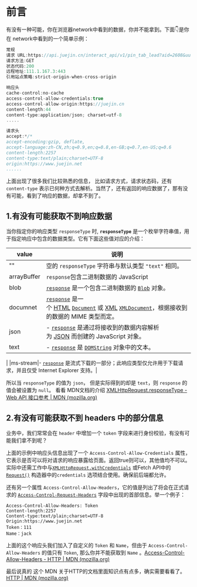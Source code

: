 # 前言

有没有一种可能，你在浏览器network中看到的数据，你并不能拿到。下面👇是你在 network中看到的一个简单示例：

```js
常规
请求 URL:https://api.juejin.cn/interact_api/v1/pin_tab_lead?aid=2608&uuid=7076816640441288192
请求方法:GET
状态代码:200
远程地址:111.1.167.3:443
引用站点策略:strict-origin-when-cross-origin

响应头
cache-control:no-cache
access-control-allow-credentials:true
access-control-allow-origin:https://juejin.cn
content-length:44
content-type:application/json; charset=utf-8
.....

请求头
accept:*/*
accept-encoding:gzip, deflate,
accept-language:zh-CN,zh;q=0.9,en;q=0.8,en-GB;q=0.7,en-US;q=0.6
content-length:2257
content-type:text/plain;charset=UTF-8
origin:https://www.juejin.net
......
```
上面出现了很多我们比较熟悉的信息， 比如请求方式，请求状态码，还有 `content-type` 表示已何种方式去解析。当然了，还有返回的响应数据了，那有没有可能，看到了响应的数据，却拿不到了。

## 1.有没有可能获取不到响应数据

当你指定你的响应类型 `responseType` 时, **`responseType`** 是一个枚举字符串值，用于指定响应中包含的数据类型。它有下面这些值对应的介绍：

|value|说明|
|---|---|
|""|空的 `responseType` 字符串与默认类型 `"text"` 相同。|
|arrayBuffer|`response`包含二进制数据的 JavaScript|
|blob|[`response`](https://developer.mozilla.org/zh-CN/docs/Web/API/XMLHttpRequest/response "response") 是一个包含二进制数据的 [`Blob`](https://developer.mozilla.org/zh-CN/docs/Web/API/Blob) 对象。|
|documnet|[`response`](https://developer.mozilla.org/zh-CN/docs/Web/API/XMLHttpRequest/response "response") 是一个 [HTML](https://developer.mozilla.org/zh-CN/docs/Glossary/HTML) [`Document`](https://developer.mozilla.org/zh-CN/docs/Web/API/Document) 或 [XML](https://developer.mozilla.org/zh-CN/docs/Glossary/XML) [`XMLDocument`](https://developer.mozilla.org/zh-CN/docs/Web/API/XMLDocument)，根据接收到的数据的 MIME 类型而定。|
|json|-   [`response`](https://developer.mozilla.org/zh-CN/docs/Web/API/XMLHttpRequest/response "response") 是通过将接收到的数据内容解析为 [JSON](https://developer.mozilla.org/zh-CN/docs/Glossary/JSON) 而创建的 JavaScript 对象。|
|text|-   [`response`](https://developer.mozilla.org/zh-CN/docs/Web/API/XMLHttpRequest/response "response") 是 [`DOMString`](https://developer.mozilla.org/zh-CN/docs/Web/API/DOMString) 对象中的文本。
|
|ms-stream|-   [`response`](https://developer.mozilla.org/zh-CN/docs/Web/API/XMLHttpRequest/response "response") 是流式下载的一部分；此响应类型仅允许用于下载请求，并且仅受 Internet Explorer 支持。|


所以当 `responseType` 的值为 `json`， 但是实际得到的却是 `text`，则 `response` 的值会被设置为 `null`。 看看 MDN文档的介绍 [XMLHttpRequest.responseType - Web API 接口参考 | MDN (mozilla.org)](https://developer.mozilla.org/zh-CN/docs/Web/API/XMLHttpRequest/responseType)


## 2.有没有可能获取不到 headers 中的部分信息

业务中，我们常常会在 `header` 中增加一个 `token` 字段来进行身份校验，有没有可能我们拿不到呢？ 

上面的示例中响应头信息出现了一个 `Access-Control-Allow-Credentials` 属性，它表示是否可以将对请求的响应暴露给页面。返回true则可以，其他值均不可以。实际中还需工作中与[`XMLHttpRequest.withCredentials`](https://developer.mozilla.org/zh-CN/docs/Web/API/XMLHttpRequest/withCredentials) 或Fetch API中的[`Request()`](https://developer.mozilla.org/zh-CN/docs/Web/API/Request/Request "Request()") 构造器中的`credentials` 选项结合使用。确保前后端都允许。

还有另一个属性 `Access-Control-Allow-Headers`，它的值是列出了将会在正式请求的 [`Access-Control-Request-Headers`](https://developer.mozilla.org/zh-CN/docs/Web/HTTP/Headers/Access-Control-Request-Headers) 字段中出现的首部信息。举一个例子：

```
Access-Control-Allow-Headers: Token
Content-length:2257
Content-type:text/plain;charset=UTF-8
Origin:https://www.juejin.net
Token：111
Name：jack
```
上面的这个响应头我们加入了自定义的 `Token` 和 `Name`，但由于 `Access-Control-Allow-Headers` 的值只有 `Token`, 那么你并不能获取到 `Name` 。[Access-Control-Allow-Headers - HTTP | MDN (mozilla.org)](https://developer.mozilla.org/zh-CN/docs/Web/HTTP/Headers/Access-Control-Allow-Headers)

最后说真的 这个 MDN 关于HTTP的文档里面知识点有点多，确实需要看看了。[HTTP | MDN (mozilla.org)](https://developer.mozilla.org/zh-CN/docs/Web/HTTP)

